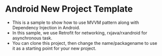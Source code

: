 # Android New Project Template
* This is a sample to show how to use MVVM pattern along with Dependency Injection in Android.
* In this sample, we use Retrofit for networking, rxjava/rxandroid for asynchronous task.
* You can clone this project, then change the name/packagename to use it as a starting point for your new project.
